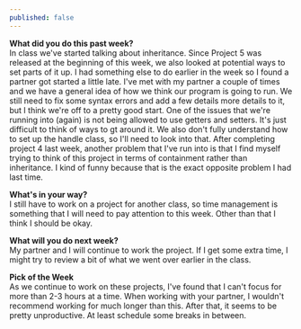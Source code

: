 ```yaml
---
published: false
---
```

**What did you do this past week?**  
In class we've started talking about inheritance. Since Project 5 was released at the beginning of this week, we also looked at potential ways to set parts of it up. I had something else to do earlier in the week so I found a partner got started a little late. I've met with my partner a couple of times and we have a general idea of how we think our program is going to run. We still need to fix some syntax errors and add a few details more details to it, but I think we're off to a pretty good start. One of the issues that we're running into (again) is not being allowed to use getters and setters. It's just difficult to think of ways to gt around it. We also don't fully understand how to set up the handle class, so I'll need to look into that. After completing project 4 last week, another problem that I've run into is that I find myself trying to think of this project in terms of containment rather than inheritance. I kind of funny because that is the exact opposite problem I had last time.

**What's in your way?**  
I still have to work on a project for another class, so time management is something that I will need to pay attention to this week. Other than that I think I should be okay.

**What will you do next week?**  
My partner and I will continue to work the project. If I get some extra time, I might try to review a bit of what we went over earlier in the class.

**Pick of the Week**  
As we continue to work on these projects, I've found that I can't focus for more than 2-3 hours at a time. When working with your partner, I wouldn't recommend working for much longer than this. After that, it seems to be pretty unproductive. At least schedule some breaks in between.

